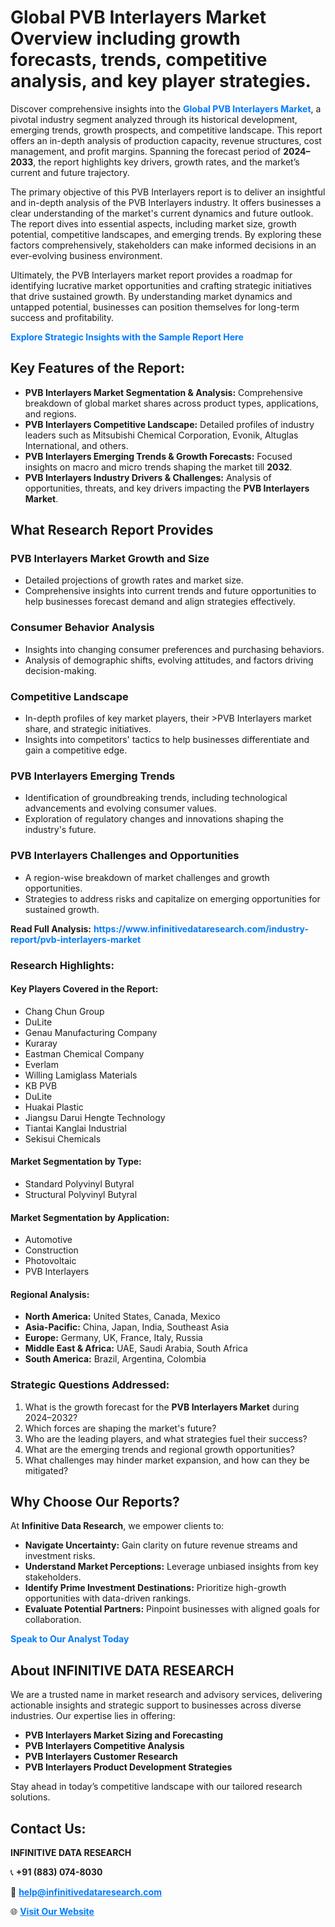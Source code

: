 <h1>Global PVB Interlayers Market Overview including growth forecasts, trends, competitive analysis, and key player strategies.</h1>
<p>
Discover comprehensive insights into the 
<a href="https://www.infinitivedataresearch.com/industry-report/pvb-interlayers-market" rel="dofollow" style="color: #007BFF; text-decoration: none;"><strong>Global PVB Interlayers Market</strong></a>, a pivotal industry segment analyzed through its historical development, emerging trends, growth prospects, and competitive landscape. This report offers an in-depth analysis of production capacity, revenue structures, cost management, and profit margins. Spanning the forecast period of <strong>2024–2033</strong>, the report highlights key drivers, growth rates, and the market’s current and future trajectory.
</p>
<p>
The primary objective of this PVB Interlayers report is to deliver an insightful and in-depth analysis of the PVB Interlayers industry. It offers businesses a clear understanding of the market's current dynamics and future outlook. The report dives into essential aspects, including market size, growth potential, competitive landscapes, and emerging trends. By exploring these factors comprehensively, stakeholders can make informed decisions in an ever-evolving business environment.
</p>
<p>
Ultimately, the PVB Interlayers market report provides a roadmap for identifying lucrative market opportunities and crafting strategic initiatives that drive sustained growth. By understanding market dynamics and untapped potential, businesses can position themselves for long-term success and profitability.
</p>
<p>
<a href="https://www.infinitivedataresearch.com/request-sample/reportId=107690" style="color: #007BFF; text-decoration: none;"><strong>Explore Strategic Insights with the Sample Report Here</strong></a>
</p>

<h2>Key Features of the Report:</h2>
<ul>
<li><strong>PVB Interlayers Market Segmentation & Analysis:</strong> Comprehensive breakdown of global market shares across product types, applications, and regions.</li>
<li><strong>PVB Interlayers Competitive Landscape:</strong> Detailed profiles of industry leaders such as Mitsubishi Chemical Corporation, Evonik, Altuglas International, and others.</li>
<li><strong>PVB Interlayers Emerging Trends & Growth Forecasts:</strong> Focused insights on macro and micro trends shaping the market till <strong>2032</strong>.</li>
<li><strong>PVB Interlayers Industry Drivers & Challenges:</strong> Analysis of opportunities, threats, and key drivers impacting the <strong>PVB Interlayers Market</strong>.</li>
</ul>

<h2>What Research Report Provides</h2>
<h3>PVB Interlayers Market Growth and Size</h3>
<ul>
<li>Detailed projections of growth rates and market size.</li>
<li>Comprehensive insights into current trends and future opportunities to help businesses forecast demand and align strategies effectively.</li>
</ul>

<h3>Consumer Behavior Analysis</h3>
<ul>
<li>Insights into changing consumer preferences and purchasing behaviors.</li>
<li>Analysis of demographic shifts, evolving attitudes, and factors driving decision-making.</li>
</ul>

<h3>Competitive Landscape</h3>
<ul>
<li>In-depth profiles of key market players, their >PVB Interlayers market share, and strategic initiatives.</li>
<li>Insights into competitors' tactics to help businesses differentiate and gain a competitive edge.</li>
</ul>

<h3>PVB Interlayers Emerging Trends</h3>
<ul>
<li>Identification of groundbreaking trends, including technological advancements and evolving consumer values.</li>
<li>Exploration of regulatory changes and innovations shaping the industry's future.</li>
</ul>

<h3>PVB Interlayers Challenges and Opportunities</h3>
<ul>
<li>A region-wise breakdown of market challenges and growth opportunities.</li>
<li>Strategies to address risks and capitalize on emerging opportunities for sustained growth.</li>
</ul>
<p><strong>Read Full Analysis:</strong> <a href="https://www.infinitivedataresearch.com/industry-report/pvb-interlayers-market" rel="dofollow" style="color: #007BFF; text-decoration: none;"><strong>https://www.infinitivedataresearch.com/industry-report/pvb-interlayers-market</strong></a></p>
<h3>Research Highlights:</h3>
<h4>Key Players Covered in the Report:</h4>
<ul><li>Chang Chun Group</li><li>DuLite</li><li>Genau Manufacturing Company</li><li>Kuraray</li><li>Eastman Chemical Company</li><li>Everlam</li><li>Willing Lamiglass Materials</li><li>KB PVB</li><li>DuLite</li><li>Huakai Plastic</li><li>Jiangsu Darui Hengte Technology</li><li>Tiantai Kanglai Industrial</li><li>Sekisui Chemicals</li></ul>
<h4>Market Segmentation by Type:</h4>
<ul><li>Standard Polyvinyl Butyral</li><li>Structural Polyvinyl Butyral</li></ul>
<h4>Market Segmentation by Application:</h4>
<ul><li>Automotive</li><li>Construction</li><li>Photovoltaic</li><li>PVB Interlayers</li></ul>

<h4>Regional Analysis:</h4>
<ul>
<li><strong>North America:</strong> United States, Canada, Mexico</li>
<li><strong>Asia-Pacific:</strong> China, Japan, India, Southeast Asia</li>
<li><strong>Europe:</strong> Germany, UK, France, Italy, Russia</li>
<li><strong>Middle East & Africa:</strong> UAE, Saudi Arabia, South Africa</li>
<li><strong>South America:</strong> Brazil, Argentina, Colombia</li>
</ul>

<h3>Strategic Questions Addressed:</h3>
<ol>
<li>What is the growth forecast for the <strong>PVB Interlayers Market</strong> during 2024–2032?</li>
<li>Which forces are shaping the market's future?</li>
<li>Who are the leading players, and what strategies fuel their success?</li>
<li>What are the emerging trends and regional growth opportunities?</li>
<li>What challenges may hinder market expansion, and how can they be mitigated?</li>
</ol>

<h2>Why Choose Our Reports?</h2>
<p>At <strong>Infinitive Data Research</strong>, we empower clients to:</p>
<ul>
<li><strong>Navigate Uncertainty:</strong> Gain clarity on future revenue streams and investment risks.</li>
<li><strong>Understand Market Perceptions:</strong> Leverage unbiased insights from key stakeholders.</li>
<li><strong>Identify Prime Investment Destinations:</strong> Prioritize high-growth opportunities with data-driven rankings.</li>
<li><strong>Evaluate Potential Partners:</strong> Pinpoint businesses with aligned goals for collaboration.</li>
</ul>
<p><a href="https://www.infinitivedataresearch.com/industry-report/pvb-interlayers-market" rel="dofollow" style="color: #007BFF; text-decoration: none;"><strong>Speak to Our Analyst Today</strong></a></p>

<h2>About INFINITIVE DATA RESEARCH</h2>
<p>We are a trusted name in market research and advisory services, delivering actionable insights and strategic support to businesses across diverse industries. Our expertise lies in offering:</p>
<ul>
<li><strong>PVB Interlayers Market Sizing and Forecasting</strong></li>
<li><strong>PVB Interlayers Competitive Analysis</strong></li>
<li><strong>PVB Interlayers Customer Research</strong></li>
<li><strong>PVB Interlayers Product Development Strategies</strong></li>
</ul>
<p>Stay ahead in today’s competitive landscape with our tailored research solutions.</p>

<h2>Contact Us:</h2>
<p><strong>INFINITIVE DATA RESEARCH</strong></p>
<p>📞 <strong>+91 (883) 074-8030</strong></p>
<p>📧 <strong><a href="mailto:help@infinitivedataresearch.com" style="color: #007BFF;">help@infinitivedataresearch.com</a></strong></p>
<p>🌐 <strong><a href="https://www.infinitivedataresearch.com" rel="dofollow" style="color: #007BFF;">Visit Our Website</a></strong></p>